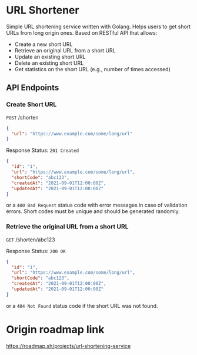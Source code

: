 # URL Shortener

Simple URL shortening service written with Golang.
Helps users to get short URLs from long origin ones.
Based on RESTful API that allows:

* Create a new short URL
* Retrieve an original URL from a short URL
* Update an existing short URL
* Delete an existing short URL
* Get statistics on the short URL (e.g., number of times accessed)

## API Endpoints

### Create Short URL
`POST` /shorten
```json
{
  "url": "https://www.example.com/some/long/url"
}
```

Response Status: `201 Created`
```json
{
  "id": "1",
  "url": "https://www.example.com/some/long/url",
  "shortCode": "abc123",
  "createdAt": "2021-09-01T12:00:00Z",
  "updatedAt": "2021-09-01T12:00:00Z"
}
```
or a `400 Bad Request` status code with error messages in case of validation errors.
Short codes must be unique and should be generated randomly.

### Retrieve the original URL from a short URL 
`GET` /shorten/abc123

Response Status: `200 OK`
```json
{
  "id": "1",
  "url": "https://www.example.com/some/long/url",
  "shortCode": "abc123",
  "createdAt": "2021-09-01T12:00:00Z",
  "updatedAt": "2021-09-01T12:00:00Z"
}
```
or a `404 Not Found` status code if the short URL was not found.

# Origin roadmap link
https://roadmap.sh/projects/url-shortening-service